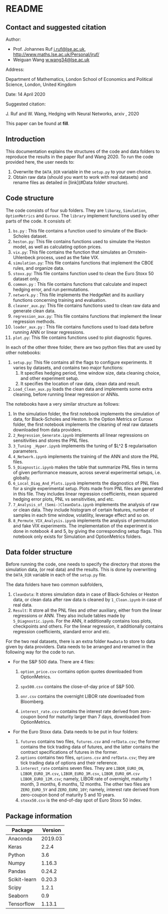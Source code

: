 # README	

## Contact and suggested citation

Author:

- Prof. Johannes Ruf [j.ruf@lse.ac.uk](), http://www.maths.lse.ac.uk/Personal/jruf/
- Weiguan Wang [w.wang34@lse.ac.uk]()

Address: 

Department of Mathematics, London School of Economics and Political Science, London, United Kingdom

Date: 14 April 2020



Suggested citation:

J. Ruf and W. Wang, Hedging with Neural Networks, arxiv , 2020

This paper can be found at **fill**.

## Introduction

This documentation explains the structures of the code and data folders to reproduce the results in the paper Ruf and Wang 2020. To run the code provided here, the user needs to:

1. Overwrite the `DATA_DIR` variable in the `setup.py` to your own choice.
2. Obtain raw data (should you want to work with real datasets) and rename files as detailed in [link](#Data folder structure).

## Code structure

The code consists of four sub folders. They are `libaray`, `Simulation`, `OptionMetrics` and `Euroxx`. The `library` implement functions used by other parts of the code. It consists of:

1. `bs.py` : This file contains a function used to simulate of the Black-Scholes dataset.
2. `heston.py`: This file contains functions used to simulate the Heston model, as well as calculating option prices.
3. `vix.py`: This file contains the function that simulates an Ornstein-Uhlenbeck  process, used as the fake VIX.
4. `simulation.py`: This file contains functions that implement the CBOE rules, and organize data.
5. `stoxx.py`: This file contains function used to clean the Euro Stoxx 50 dataset only. 
6. `common.py` : This file contains functions that calculate and inspect hedging error, and run permutations.
7. `network.py` : This file implements the HedgeNet and its auxiliary functions concerning training and evaluation.
8. `cleaner_aux.py`: This file contains functions used to clean raw data and generate clean data.
9. `regression_aux.py`: This file contains functions that implement the linear regression methods.
10. `loader_aux.py` : This file contains functions used to load data before running ANN or linear regressions.
11. `plot.py`: This file contains functions used to plot diagnostic figures. 



In each of the other three folder, there are two python files that are used by other notebooks:

1. `setup.py`: This file contains all the flags to configure experiments. It varies by datasets, and contains two major functions:
   1. It specifies hedging period, time window size, data cleaning choice, and other experiment setup.
   2. It specifies the location of raw data, clean data  and result.
2.  `Load_Clean_aux.py` loads the clean data and implements some extra cleaning, before running linear regression or ANNs.

The notebooks have a very similar structure as follows:

1. In the simulation folder, the first notebook implements the simulation of data, for Black-Scholes and Heston. In the Option Metrics or Euroxx folder, the first notebook implements the cleaning of real raw datasets downloaded from data providers. 
2. `2_Regression_Generate.ipynb` implements all linear regressions on sensitivities and stores the PNL files.
3. `3_Tuning _Hyper.ipynb` implements the tuning of $L^2 $ regularisation parameters. 
4. `4_Network.ipynb` implements the training of the ANN and store the PNL files.
6. `5_Diagnostic.ipynb` makes the table that summarize PNL files  in terms of given performance measure, across several experimental setups, i.e. globally.
7. `6_Local_Diag_And_Plots.ipynb` implements the diagnostics of PNL files for a single experimental setup. Plots made from PNL files are generated in this file. They includes linear regression coefficients, mean squared hedging error plots, PNL vs sensitivities, and etc.
8. `7_Analysis_of_(Semi-)CleanData.ipynb` implements the analysis of raw or clean data. They include histogram of certain features, number of samples in each time window, volatility, leverage effect and so on.
9. `8_Permute_VIX_Analysis.ipynb` implements the analysis of permutation and fake VIX experiments. The implementation of the experiment is done in notebook 4 and 5, by giving the corresponding setup flags. This notebook only exists for Simulation and OptionMetrics folders.

## Data folder structure

Before running the code, one needs to specify the directory that stores the simulation data, (or real data) and the results. This is done by overwriting the `DATA_DIR` variable in each of the `setup.py` file. 

The data folders  have two common subfolders,

1. `CleanData`: It stores simulation data in case of Black-Scholes or Heston data, or clean data after raw data is cleaned by `1_Clean.ipynb` in case of real data.
2. `Result`: It store all the PNL files and other auxiliary, either from the linear regressions or ANN. They also include  tables made by `5_Diagnostic.ipynb`. For the ANN, it additionally contains loss plots, checkpoints and others. For the linear regression, it additionally contains regression coefficients, standard error and etc.

For the two real datasets, there is an extra folder `RawData` to store to data given by data providers. Data needs to be arranged and renamed in the following way for the code to run.

- For the S\&P 500 data. There are 4 files:

  1. `option_price.csv` contains option quotes downloaded from OptionMetrics. 

  2. `spx500.csv` contains the close-of-day price of S\&P 500. 

  3. `onr.csv` contains the overnight LIBOR rate downloaded from Bloomberg.

  4. `interest_rate.csv` contains the interest rate derived from zero-coupon bond for maturity larger than 7 days, downloaded from OptionMetrics.

- For the Euro Stoxx data. Data needs to be put in four folders:

  1. `futures` contains two files, `futures.csv` and `refData.csv`; the former contains the tick trading data of futures, and the latter contains the contract specifications of futures in the former. 
  2. `options` contains two files, `options.csv` and `refData.csv`; they are tick trading data of options and their reference.
  3. `interest_rate` contains seven files. They are `LIBOR_EURO_ON`, `LIBOR_EURO_1M.csv`,  `LIBOR_EURO_3M.csv`, `LIBOR_EURO_6M.csv` `LIBOR_EURO_12M.csv`; namely, LIBOR rate of overnight, maturity 1 month, 3 months, 6 months, 12 months. The other two files are `ZERO_EURO_5Y` and `ZERO_EURO_10Y`; namely, interest rate derived from zero-coupon bond of maturity 5  and 10 years.
  4. `stoxx50.csv` is the end-of-day spot of Euro Stoxx 50 index.
  



## Package information

| Package      | Version |
| ------------ | ------- |
| Anaconda     | 2019.03 |
| Keras        | 2.2.4   |
| Python       | 3.6     |
| Numpy        | 1.16.3  |
| Pandas       | 0.24.2  |
| Scikit-learn | 0.20.3  |
| Scipy        | 1.2.1   |
| Seaborn      | 0.9     |
| Tensorflow   | 1.13.1  |

